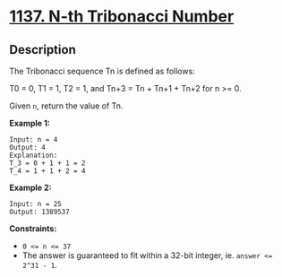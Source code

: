 # [1137. N-th Tribonacci Number](https://leetcode.com/problems/n-th-tribonacci-number/)

## Description
The Tribonacci sequence Tn is defined as follows:

T0 = 0, T1 = 1, T2 = 1, and Tn+3 = Tn + Tn+1 + Tn+2 for n >= 0.

Given `n`, return the value of Tn.

**Example 1:**
```
Input: n = 4
Output: 4
Explanation:
T_3 = 0 + 1 + 1 = 2
T_4 = 1 + 1 + 2 = 4
```

**Example 2:**
```
Input: n = 25
Output: 1389537
```

**Constraints:**
- `0 <= n <= 37`
- The answer is guaranteed to fit within a 32-bit integer, ie. `answer <= 2^31 - 1`.
